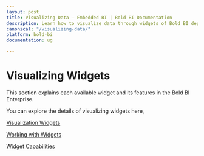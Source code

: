 ```yaml
---
layout: post
title: Visualizing Data – Embedded BI | Bold BI Documentation
description: Learn how to visualize data through widgets of Bold BI deployed in your server, configuring interactive functionalities and use them in dashboard.
canonical: "/visualizing-data/"
platform: bold-bi
documentation: ug

---
```


# Visualizing Widgets

This section explains each available widget and its features in the Bold BI Enterprise.

You can explore the details of visualizing widgets here,

[Visualization Widgets](/visualizing-data/visualization-widgets/)

[Working with Widgets](/visualizing-data/working-with-widgets/)

[Widget Capabilities](/visualizing-data/widget-capabilities/)